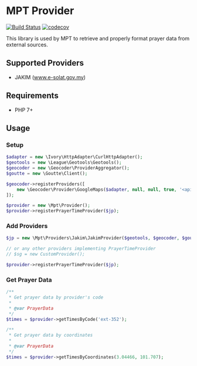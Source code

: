 # MPT Provider

[![Build Status](https://travis-ci.org/MalaysiaPrayerTimes/provider.svg?branch=master)](https://travis-ci.org/MalaysiaPrayerTimes/provider)
[![codecov](https://codecov.io/gh/MalaysiaPrayerTimes/provider/branch/master/graph/badge.svg)](https://codecov.io/gh/MalaysiaPrayerTimes/provider)

This library is used by MPT to retrieve and properly format prayer data from external sources.

## Supported Providers
- JAKIM (www.e-solat.gov.my)

## Requirements
- PHP 7+

## Usage

### Setup
```php
$adapter = new \Ivory\HttpAdapter\CurlHttpAdapter();
$geotools = new \League\Geotools\Geotools();
$geocoder = new \Geocoder\ProviderAggregator();
$goutte = new \Goutte\Client();

$geocoder->registerProviders([
    new \Geocoder\Provider\GoogleMaps($adapter, null, null, true, '<api-key>'),
]);

$provider = new \Mpt\Provider();
$provider->registerPrayerTimeProvider($jp);
```

### Add Providers
```php
$jp = new \Mpt\Providers\Jakim\JakimProvider($geotools, $geocoder, $goutte);

// or any other providers implementing PrayerTimeProvider
// $sg = new CustomProvider();

$provider->registerPrayerTimeProvider($jp);
```

### Get Prayer Data
```php
/**
 * Get prayer data by provider's code
 *
 * @var PrayerData
 */
$times = $provider->getTimesByCode('ext-352');

/**
 * Get prayer data by coordinates
 *
 * @var PrayerData
 */
$times = $provider->getTimesByCoordinates(3.04466, 101.707);
```
